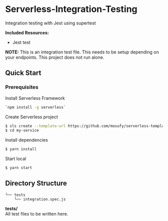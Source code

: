 # Serverless-Integration-Testing
Integration testing with Jest using supertest

**Included Resources:**

- Jest test

**NOTE:** This is an integration test file. This needs to be setup depending on your endpoints. This project does not run alone. 

## Quick Start

### Prerequisites 

Install Serverless Framework

```bash
`npm install -g serverless`
```

Create Serverless project

```bash
$ sls create --template-url https://github.com/mosufy/serverless-templates/tree/master/api-sqs --path my-service
$ cd my-service
```

Install dependencies

```bash
$ yarn install
```

Start local

```bash
$ yarn start
```

## Directory Structure

```
└── tests
    └── integration.spec.js
```

**tests/**  
All test files to be written here.